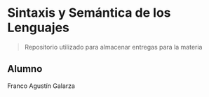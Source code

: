 # Sintaxis y Semántica de los Lenguajes

> Repositorio utilizado para almacenar entregas para la materia

## Alumno
Franco Agustín Galarza

